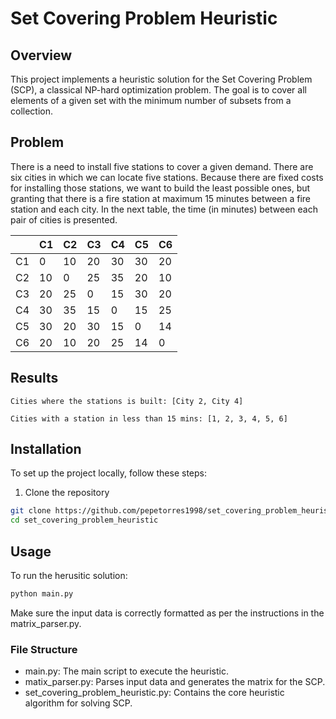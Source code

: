 # Set Covering Problem Heuristic

## Overview

This project implements a heuristic solution for the Set Covering Problem (SCP), a classical NP-hard optimization problem. The goal is to cover all elements of a given set with the minimum number of subsets from a collection.

## Problem

There is a need to install five stations to cover a given demand. There are six cities in which we can locate five stations. Because there are fixed costs for installing those stations, we want to build the least possible ones, but granting that there is a fire station at maximum 15 minutes between a fire station and each city. In the next table, the time (in minutes) between each pair of cities is presented.

|    | C1 | C2 | C3 | C4 | C5 | C6 |
|----|----|----|----|----|----|----|
| C1 | 0  | 10 | 20 | 30 | 30 | 20 |
| C2 | 10 | 0  | 25 | 35 | 20 | 10 |
| C3 | 20 | 25 | 0  | 15 | 30 | 20 |
| C4 | 30 | 35 | 15 | 0  | 15 | 25 |
| C5 | 30 | 20 | 30 | 15 | 0  | 14 |
| C6 | 20 | 10 | 20 | 25 | 14 | 0  |

## Results

```
Cities where the stations is built: [City 2, City 4]

Cities with a station in less than 15 mins: [1, 2, 3, 4, 5, 6]
```

## Installation

To set up the project locally, follow these steps:

1. Clone the repository

 ```bash
git clone https://github.com/pepetorres1998/set_covering_problem_heuristic.git
cd set_covering_problem_heuristic
 ```

 ## Usage

 To run the herusitic solution:

 ```bash
 python main.py
 ```

Make sure the input data is correctly formatted as per the instructions in the matrix_parser.py.

### File Structure

- main.py: The main script to execute the heuristic.
- matix_parser.py: Parses input data and generates the matrix for the SCP.
- set_covering_problem_heuristic.py: Contains the core heuristic algorithm for solving SCP.
